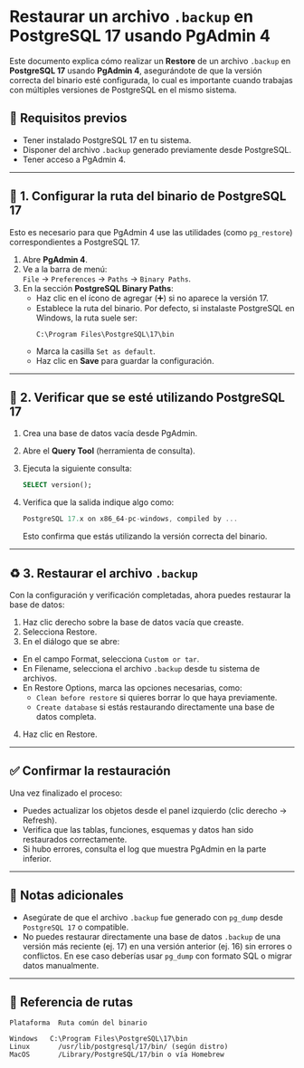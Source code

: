 # Restaurar un archivo `.backup` en PostgreSQL 17 usando PgAdmin 4

Este documento explica cómo realizar un **Restore** de un archivo `.backup` en **PostgreSQL 17** usando **PgAdmin 4**, asegurándote de que la versión correcta del binario esté configurada, lo cual es importante cuando trabajas con múltiples versiones de PostgreSQL en el mismo sistema.

## 📌 Requisitos previos

- Tener instalado PostgreSQL 17 en tu sistema.
- Disponer del archivo `.backup` generado previamente desde PostgreSQL.
- Tener acceso a PgAdmin 4.

---

## 🔧 1. Configurar la ruta del binario de PostgreSQL 17

Esto es necesario para que PgAdmin 4 use las utilidades (como `pg_restore`) correspondientes a PostgreSQL 17.

1. Abre **PgAdmin 4**.
2. Ve a la barra de menú:  
   `File` → `Preferences` → `Paths` → `Binary Paths`.
3. En la sección **PostgreSQL Binary Paths**:
   - Haz clic en el ícono de agregar (➕) si no aparece la versión 17.
   - Establece la ruta del binario. Por defecto, si instalaste PostgreSQL en Windows, la ruta suele ser:
     ```
     C:\Program Files\PostgreSQL\17\bin
     ```
   - Marca la casilla `Set as default`.
   - Haz clic en **Save** para guardar la configuración.

---

## 🧪 2. Verificar que se esté utilizando PostgreSQL 17

1. Crea una base de datos vacía desde PgAdmin.
2. Abre el **Query Tool** (herramienta de consulta).
3. Ejecuta la siguiente consulta:

   ```sql
   SELECT version();
   ```
   
4. Verifica que la salida indique algo como:

   ```csharp
   PostgreSQL 17.x on x86_64-pc-windows, compiled by ...
   ```

   Esto confirma que estás utilizando la versión correcta del binario.

---

## ♻️ 3. Restaurar el archivo `.backup`

Con la configuración y verificación completadas, ahora puedes restaurar la base de datos:

1. Haz clic derecho sobre la base de datos vacía que creaste.
2. Selecciona Restore.
3. En el diálogo que se abre:
  - En el campo Format, selecciona `Custom or tar`.
  - En Filename, selecciona el archivo `.backup` desde tu sistema de archivos.
  - En Restore Options, marca las opciones necesarias, como:
    - `Clean before restore` si quieres borrar lo que haya previamente.
    - `Create database` si estás restaurando directamente una base de datos completa.
4. Haz clic en Restore.

---

## ✅ Confirmar la restauración

Una vez finalizado el proceso:
- Puedes actualizar los objetos desde el panel izquierdo (clic derecho → Refresh).
- Verifica que las tablas, funciones, esquemas y datos han sido restaurados correctamente.
- Si hubo errores, consulta el log que muestra PgAdmin en la parte inferior.

---

## 📝 Notas adicionales

- Asegúrate de que el archivo `.backup` fue generado con `pg_dump` desde `PostgreSQL 17` o compatible.
- No puedes restaurar directamente una base de datos `.backup` de una versión más reciente (ej. 17) en una versión anterior (ej. 16) sin errores o conflictos. En ese caso deberías usar `pg_dump` con formato SQL o migrar datos manualmente.

---

## 📂 Referencia de rutas

```
Plataforma	Ruta común del binario

Windows	  C:\Program Files\PostgreSQL\17\bin
Linux	    /usr/lib/postgresql/17/bin/ (según distro)
MacOS	    /Library/PostgreSQL/17/bin o vía Homebrew
```
